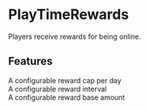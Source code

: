 # PlayTimeRewards

Players receive rewards for being online.

## Features
A configurable reward cap per day  
A configurable reward interval  
A configurable reward base amount  



